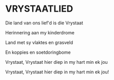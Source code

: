 # VRYSTAATLIED

Die land van ons lief'd is die Vrystaat

Herinnering aan my kinderdrome

Land met sy vlaktes en grasveld

En koppies en soetdoringbome

Vrystaat, Vrystaat hier diep in my hart min ek jou

Vrystaat, Vrystaat hier diep in my hart min ek jou!

